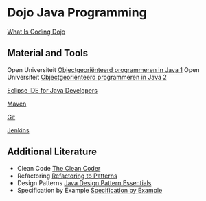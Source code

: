 # Dojo Java Programming

[What Is Coding Dojo](http://codingdojo.org/cgi-bin/index.pl?WhatIsCodingDojo)


## Material and Tools

Open Universiteit [Objectgeoriënteerd programmeren in Java 1](https://www.ou.nl/web/studieaanbod/home?p_auth=idUNWB7D&p_p_id=storefront_portlet_WAR_storefront&p_p_lifecycle=1&p_p_state=normal&p_p_mode=view&p_p_col_id=column-4&p_p_col_count=1&_storefront_portlet_WAR_storefront__spage=%2FSelectProd.do%3FprodId%3D3548&_storefront_portlet_WAR_storefront_prodId=3548&_storefront_portlet_WAR_storefront__sorig=%2FCatalogShowProdDetailsPage.do)
Open Universiteit [Objectgeoriënteerd programmeren in Java 2](https://www.ou.nl/web/studieaanbod/home?p_auth=idUNWB7D&p_p_id=storefront_portlet_WAR_storefront&p_p_lifecycle=1&p_p_state=normal&p_p_mode=view&p_p_col_id=column-4&p_p_col_count=1&_storefront_portlet_WAR_storefront__spage=%2FSelectProd.do%3Fname%3DObjectgeori%C3%ABnteerd+programmeren+in+Java+2%26prodId%3D3549&_storefront_portlet_WAR_storefront_name=Objectgeori%C3%ABnteerd+programmeren+in+Java+2&_storefront_portlet_WAR_storefront_prodId=3549&_storefront_portlet_WAR_storefront__sorig=%2FCatalogShowProdsPage.do%3FnumberOfProds%3D10%26offset%3D10)


[Eclipse IDE for Java Developers](http://www.eclipse.org/downloads/)

[Maven](https://maven.apache.org/)

[Git](https://git-scm.com/)

[Jenkins](https://jenkins-ci.org/)


## Additional Literature

- Clean Code [The Clean Coder](http://www.amazon.com/Clean-Coder-Conduct-Professional-Programmers/dp/0137081073/ref=sr_1_1?ie=UTF8&qid=1447677970&sr=8-1&keywords=the+clean+coder)
- Refactoring [Refactoring to Patterns](http://www.amazon.com/Refactoring-Patterns-Joshua-Kerievsky/dp/0321213351/ref=sr_1_1?ie=UTF8&qid=1447678036&sr=8-1&keywords=Refactoring+to+Patterns)
- Design Patterns [Java Design Pattern Essentials](http://www.amazon.com/Java-Design-Pattern-Essentials-Second/dp/0956575846/ref=sr_1_1?s=books&ie=UTF8&qid=1447678071&sr=1-1&keywords=java+design+pattern+essentials&pebp=1447678083308&perid=0RZ62SZJCD638Y9BF0A4)
- Specification by Example [Specification by Example](http://www.amazon.com/Specification-Example-Successful-Deliver-Software/dp/1617290084/ref=sr_1_1?s=books&ie=UTF8&qid=1447678108&sr=1-1&keywords=specification+by+example)
